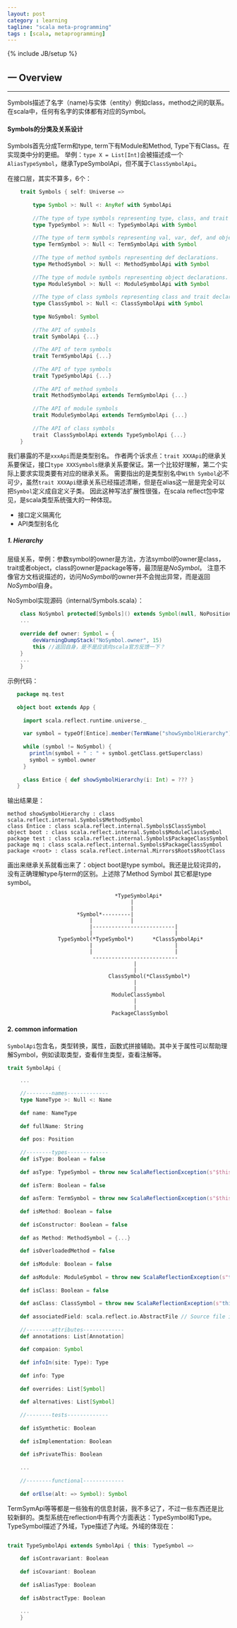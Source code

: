 ```yaml
---
layout: post
category : learning
tagline: "scala meta-programming"
tags : [scala, metaprogramming]
---
```

{% include JB/setup %}

## 一 Overview

***

Symbols描述了名字（name)与实体（entity）例如class，method之间的联系。在scala中，任何有名字的实体都有对应的Symbol。

#### Symbols的分类及关系设计

Symbols首先分成Term和type, term下有Module和Method, Type下有Class。在实现类中分的更细。
举例：`type X = List[Int]`会被描述成一个`AliasTypeSymbol`，继承TypeSymbolApi，但不属于`ClassSymbolApi`。

在接口层，其实不算多，6个：

```scala
    trait Symbols { self: Universe =>
    
        type Symbol >: Null <: AnyRef with SymbolApi
        
        //The type of type symbols representing type, class, and trait declarations, as well as type parameters.
        type TypeSymbol >: Null <: TypeSymbolApi with Symbol
        
        //The type of term symbols representing val, var, def, and object declarations as well as packages and value parameters.
        type TermSymbol >: Null <: TermSymbolApi with Symbol
        
        //The type of method symbols representing def declarations.
        type MethodSymbol >: Null <: MethodSymbolApi with Symbol
        
        //The type of module symbols representing object declarations.
        type ModuleSymbol >: Null <: ModuleSymbolApi with Symbol
        
        //The type of class symbols representing class and trait declaration.
        type ClassSymbol >: Null <: ClassSymbolApi with Symbol
        
        type NoSymbol: Symbol
        
        //The API of symbols
        trait SymbolApi {...}
        
        //The API of term symbols
        trait TermSymbolApi {...}
        
        //The API of type symbols
        trait TypeSymbolApi {...}
        
        //The API of method symbols
        trait MethodSymbolApi extends TermSymbolApi {...}
        
        //The API of module symbols
        trait ModuleSymbolApi extends TermSymbolApi {...}
        
        //The API of class symbols
        trait　ClassSymbolApi extends TypeSymbolApi {...}
    }
```

我们暴露的不是`xxxApi`而是类型别名。
作者两个诉求点：`trait XXXApi`的继承关系要保证，接口`type XXXSymbols`继承关系要保证。第一个比较好理解，第二个实际上要求实现类要有对应的继承关系。
需要指出的是类型别名中`With Symbol`必不可少，虽然`trait XXXApi`继承关系已经描述清晰，但是在alias这一层是完全可以把`Symbol`定义成自定义子类。
因此这种写法扩展性很强，在scala reflect包中常见，是scala类型系统强大的一种体现。

* 接口定义隔离化
* API类型别名化

##### 1. Hierarchy

层级关系，举例：参数symbol的owner是方法，方法symbol的owner是class，trait或者object，class的owner是package等等，最顶层是*NoSymbol*。
注意不像官方文档说描述的，访问*NoSymbol*的owner并不会抛出异常，而是返回*NoSymbol*自身。

NoSymbol实现源码（internal/Symbols.scala）：

```scala
    class NoSymbol protected[Symbols]() extends Symbol(null, NoPosition, nme.NO_NAME) {
    ...
    
    override def owner: Symbol = {
        devWarningDumpStack("NoSymbol.owner", 15)
        this //返回自身，是不是应该向scala官方反馈一下？
    }
    ...
    }
```
    
示例代码：

```scala
   package mq.test
   
   object boot extends App {
   
     import scala.reflect.runtime.universe._
   
     var symbol = typeOf[Entice].member(TermName("showSymbolHierarchy"))
   
     while (symbol != NoSymbol) {
       println(symbol + " : " + symbol.getClass.getSuperclass)
       symbol = symbol.owner
     }
   
     class Entice { def showSymbolHierarchy(i: Int) = ??? }
   }
```

输出结果是：

    method showSymbolHierarchy : class scala.reflect.internal.Symbols$MethodSymbol
    class Entice : class scala.reflect.internal.Symbols$ClassSymbol
    object boot : class scala.reflect.internal.Symbols$ModuleClassSymbol
    package test : class scala.reflect.internal.Symbols$PackageClassSymbol
    package mq : class scala.reflect.internal.Symbols$PackageClassSymbol
    package <root> : class scala.reflect.internal.Mirrors$Roots$RootClass

画出来继承关系就看出来了：object boot是type symbol。我还是比较诧异的，没有正确理解type与term的区别。上述除了Method Symbol 其它都是type symbol。
                                                                 
                                      *TypeSymbolApi*                        
                                           |                       
                                           |                       
                          *Symbol*---------|                               
                              |            |                                         
                              |--------------------------|                                   
                              |                          |          
                    TypeSymbol(*TypeSymbol*)      *ClassSymbolApi*
                              |                          |
                              |                          |
                               ---------------------------
                                            |
                                            |
                                    ClassSymbol(*ClassSymbol*)
                                            |
                                            |
                                     ModuleClassSymbol
                                            |
                                            |
                                     PackageClassSymbol
    
#### 2. common information

`SymbolApi`包含名，类型转换，属性，函数式拼接辅助。其中关于属性可以帮助理解Symbol，例如读取类型，查看伴生类型，查看注解等。

```scala
trait SymbolApi {

    ...

    //--------names-------------
    type NameType >: Null <: Name
    
    def name: NameType
    
    def fullName: String
    
    def pos: Position
    
    //--------types-------------
    def isType: Boolean = false
    
    def asType: TypeSymbol = throw new ScalaReflectionException(s"$this is not a type")
    
    def isTerm: Boolean = false
    
    def asTerm: TermSymbol = throw new ScalaReflectionException(s"$this is not a term")
    
    def isMethod: Boolean = false
    
    def isConstructor: Boolean = false
    
    def as Method: MethodSymbol = {...}
    
    def isOverloadedMethod = false
    
    def isModule: Boolean = false
    
    def asModule: ModuleSymbol = throw new ScalaReflectionException(s"this is not a module")
    
    def isClass: Boolean = false
    
    def asClass: ClassSymbol = throw new ScalaReflectionException(s"this is not a class")
    
    def associatedField: scala.reflect.io.AbstractFile // Source file if this symbol is created during this compilation run
    
    //--------attributes-------------
    def annotations: List[Annotation]
    
    def compaion: Symbol
    
    def infoIn(site: Type): Type
    
    def info: Type
    
    def overrides: List[Symbol]
    
    def alternatives: List[Symbol]
    
    //--------tests-------------
    
    def isSymthetic: Boolean
    
    def isImplementation: Boolean
    
    def isPrivateThis: Boolean
    
    ...
    
    //--------functional-------------
    
    def orElse(alt: => Symbol): Symbol
```
    
TermSymApi等等都是一些独有的信息封装，我不多记了，不过一些东西还是比较新鲜的。类型系统在reflection中有两个方面表达：TypeSymbol和Type。
TypeSymbol描述了外域，Type描述了內域。外域的体现在：

```scala

trait TypeSymbolApi extends SymbolApi { this: TypeSymbol =>
    
    def isContravariant: Boolean
    
    def isCovariant: Boolean
    
    def isAliasType: Boolean
    
    def isAbstractType: Boolean
    
    ...
    } 
```

    
    
    
    
    
    
    
    